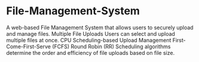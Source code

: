 # File-Management-System
A web-based File Management System that allows users to securely upload and manage files.   Multiple File Uploads Users can select and upload multiple files at once.  CPU Scheduling-based Upload Management  First-Come-First-Serve (FCFS)  Round Robin (RR) Scheduling algorithms determine the order and efficiency of file uploads based on file size.
